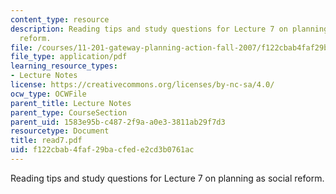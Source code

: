 ```yaml
---
content_type: resource
description: Reading tips and study questions for Lecture 7 on planning as social
  reform.
file: /courses/11-201-gateway-planning-action-fall-2007/f122cbab4faf29bacfede2cd3b0761ac_read7.pdf
file_type: application/pdf
learning_resource_types:
- Lecture Notes
license: https://creativecommons.org/licenses/by-nc-sa/4.0/
ocw_type: OCWFile
parent_title: Lecture Notes
parent_type: CourseSection
parent_uid: 1583e95b-c487-2f9a-a0e3-3811ab29f7d3
resourcetype: Document
title: read7.pdf
uid: f122cbab-4faf-29ba-cfed-e2cd3b0761ac
---
```

Reading tips and study questions for Lecture 7 on planning as social reform.